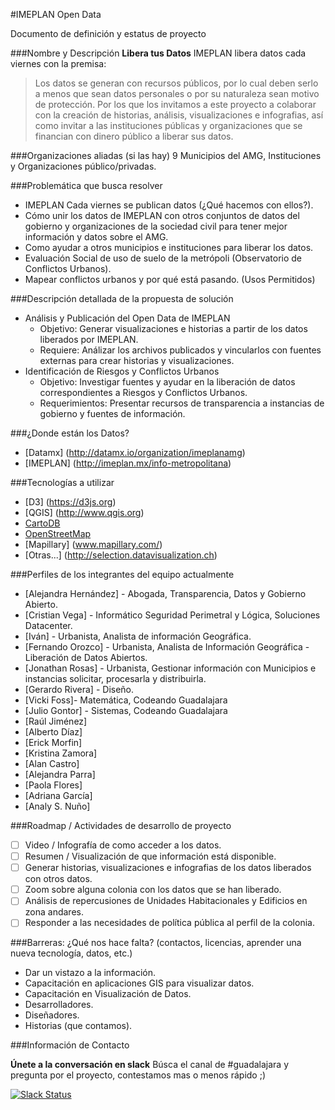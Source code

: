 
#IMEPLAN Open Data

Documento de definición y estatus de proyecto

###Nombre y Descripción
  **Libera tus Datos**
  IMEPLAN libera datos cada viernes con la premisa: 
  >Los datos se generan con recursos públicos, por lo cual deben serlo a menos que sean datos personales o por su naturaleza sean motivo de protección.
  Por los que los invitamos a este proyecto a colaborar con la creación de historias, análisis, visualizaciones e infografias, así como invitar a las instituciones públicas y organizaciones que se financian con dinero público a liberar sus datos.
  
    
###Organizaciones aliadas (si las hay)
  9 Municipios del AMG, Instituciones y Organizaciones público/privadas.
  
###Problemática que busca resolver
  * IMEPLAN Cada viernes se publican datos (¿Qué hacemos con ellos?).
  * Cómo unir los datos de IMEPLAN con otros conjuntos de datos del gobierno y organizaciones de la sociedad civil para tener mejor información y datos sobre el AMG. 
  * Como ayudar a otros municipios e instituciones para liberar los datos.
  * Evaluación Social de uso de suelo de la metrópoli (Observatorio de Conflictos Urbanos).
  * Mapear conflictos urbanos y por qué está pasando. (Usos Permitidos)
    
###Descripción detallada de la propuesta de solución
  * Análisis y Publicación del Open Data de IMEPLAN
    * Objetivo: Generar visualizaciones e historias a partir de los datos liberados por IMEPLAN. 
    * Requiere: Análizar los archivos publicados y vincularlos con fuentes externas para crear historias y visualizaciones.
  * Identificación de Riesgos y Conflictos Urbanos
    * Objetivo: Investigar fuentes y ayudar en la liberación de datos correspondientes a Riesgos y Conflictos Urbanos.
    * Requerimientos: Presentar recursos de transparencia a instancias de gobierno y fuentes de información.

###¿Donde están los Datos?
  * [Datamx]  (http://datamx.io/organization/imeplanamg)
  * [IMEPLAN] (http://imeplan.mx/info-metropolitana)

###Tecnologías a utilizar
  * [D3] (https://d3js.org)
  * [QGIS] (http://www.qgis.org) 
  * [CartoDB](https://cartodb.com)
  * [OpenStreetMap](https://www.openstreetmap.org/)
  * [Mapillary] (www.mapillary.com/)
  * [Otras...] (http://selection.datavisualization.ch)
    
###Perfiles de los integrantes del equipo actualmente
  * [Alejandra Hernández] - Abogada, Transparencia, Datos y Gobierno Abierto.
  * [Cristian Vega] - Informático Seguridad Perimetral y Lógica, Soluciones Datacenter.
  * [Iván] - Urbanista, Analista de información Geográfica.
  * [Fernando Orozco] - Urbanista, Analista de Información Geográfica - Liberación de Datos Abiertos.  
  * [Jonathan Rosas] - Urbanista, Gestionar información con Municipios e instancias solicitar, procesarla y distribuirla.
  * [Gerardo Rivera] - Diseño.
  * [Vicki Foss]- Matemática, Codeando Guadalajara
  * [Julio Gontor] - Sistemas, Codeando Guadalajara
  * [Raúl Jiménez]
  * [Alberto Díaz]
  * [Erick Morfin]
  * [Kristina Zamora]
  * [Alan Castro]
  * [Alejandra Parra]
  * [Paola Flores]
  * [Adriana García]
  * [Analy S. Nuño]
    

###Roadmap / Actividades de desarrollo de proyecto
  
  - [ ] Video / Infografía de como acceder a los datos.
  - [ ] Resumen / Visualización de que información está disponible.
  - [ ] Generar historias, visualizaciones e infografias de los datos liberados con otros datos.
  - [ ] Zoom sobre alguna colonia con los datos que se han liberado.
  - [ ] Análisis de repercusiones de Unidades Habitacionales y Edificios en zona andares.
  - [ ] Responder a las necesidades de política pública al perfil de la colonia.
  
###Barreras: ¿Qué nos hace falta? (contactos, licencias, aprender una nueva tecnología, datos, etc.)

  *  Dar un vistazo a la información.
  *  Capacitación en aplicaciones GIS para visualizar datos.
  *  Capacitación en Visualización de Datos.
  *  Desarrolladores.
  *  Diseñadores.
  *  Historias (que contamos).

###Información de Contacto

**Únete a la conversación en slack**
Búsca el canal de #guadalajara y pregunta por el proyecto, contestamos mas o menos rápido ;)

[![Slack Status](http://codeandomexico-slack.herokuapp.com/badge.svg)](http://codeandomexico-slack.herokuapp.com/)
